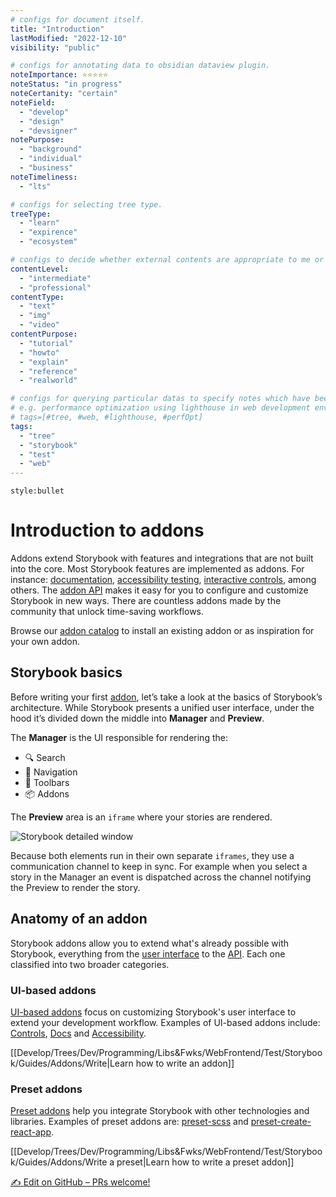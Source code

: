 ```yaml
---
# configs for document itself.
title: "Introduction"
lastModified: "2022-12-10"
visibility: "public"

# configs for annotating data to obsidian dataview plugin.
noteImportance: ⭐⭐⭐⭐⭐
noteStatus: "in progress"
noteCertanity: "certain"
noteField:
  - "develop"
  - "design"
  - "devsigner"
notePurpose:
  - "background"
  - "individual"
  - "business"
noteTimeliness:
  - "lts"

# configs for selecting tree type.
treeType:
  - "learn"
  - "expirence"
  - "ecosystem"

# configs to decide whether external contents are appropriate to me or not.
contentLevel:
  - "intermediate"
  - "professional"
contentType:
  - "text"
  - "img"
  - "video"
contentPurpose:
  - "tutorial"
  - "howto"
  - "explain"
  - "reference"
  - "realworld"

# configs for querying particular datas to specify notes which have been noted expirences related to particular subject.
# e.g. performance optimization using lighthouse in web development environments:
# tags=[#tree, #web, #lighthouse, #perfOpt]
tags:
  - "tree"
  - "storybook"
  - "test"
  - "web"
---
```

```toc
style:bullet
```
# Introduction to addons
Addons extend Storybook with features and integrations that are not built into the core. Most Storybook features are implemented as addons. For instance: [documentation](https://storybook.js.org/docs/react/writing-docs/introduction), [accessibility testing](https://github.com/storybookjs/storybook/tree/master/addons/a11y), [interactive controls](https://storybook.js.org/docs/react/essentials/controls), among others. The [addon API](https://storybook.js.org/docs/react/addons/addons-api) makes it easy for you to configure and customize Storybook in new ways. There are countless addons made by the community that unlock time-saving workflows.

Browse our [addon catalog](https://storybook.js.org/addons) to install an existing addon or as inspiration for your own addon.

## Storybook basics

Before writing your first [addon](https://storybook.js.org/addons), let’s take a look at the basics of Storybook’s architecture. While Storybook presents a unified user interface, under the hood it’s divided down the middle into **Manager** and **Preview**.

The **Manager** is the UI responsible for rendering the:

-   🔍 Search
-   🧭 Navigation
-   🔗 Toolbars
-   📦 Addons

The **Preview** area is an `iframe` where your stories are rendered.

![Storybook detailed window](https://storybook.js.org/f1d5213d42bc4321123f8a3d5f4b5076/manager-preview.jpg)

Because both elements run in their own separate `iframes`, they use a communication channel to keep in sync. For example when you select a story in the Manager an event is dispatched across the channel notifying the Preview to render the story.

## Anatomy of an addon

Storybook addons allow you to extend what's already possible with Storybook, everything from the [user interface](https://storybook.js.org/docs/react/addons/addon-types) to the [API](https://storybook.js.org/docs/react/addons/addons-api). Each one classified into two broader categories.

### UI-based addons

[UI-based addons](https://storybook.js.org/docs/react/addons/addon-types#ui-based-addons) focus on customizing Storybook's user interface to extend your development workflow. Examples of UI-based addons include: [Controls](https://storybook.js.org/docs/react/essentials/controls), [Docs](https://storybook.js.org/docs/react/writing-docs/introduction) and [Accessibility](https://github.com/storybookjs/storybook/tree/master/addons/a11y).

[[Develop/Trees/Dev/Programming/Libs&Fwks/WebFrontend/Test/Storybook/Guides/Addons/Write|Learn how to write an addon]]

### Preset addons

[Preset addons](https://storybook.js.org/docs/react/addons/addon-types#preset-addons) help you integrate Storybook with other technologies and libraries. Examples of preset addons are: [preset-scss](https://github.com/storybookjs/presets/tree/master/packages/preset-scss) and [preset-create-react-app](https://github.com/storybookjs/presets/tree/master/packages/preset-create-react-app).

[[Develop/Trees/Dev/Programming/Libs&Fwks/WebFrontend/Test/Storybook/Guides/Addons/Write a preset|Learn how to write a preset addon]]

<a href="https://github.com/storybookjs/storybook/tree/next/docs/addons/introduction.md" target="_blank" rel="noopener" class="e1soj9vu1 e1ja7avb2 css-1ii1tfm e1ja7avb1"><span class="css-1xdhyk6 e1ja7avb3"><span role="img" aria-label="write">✍️</span> <!-- -->Edit on GitHub – PRs welcome!</span></a>
